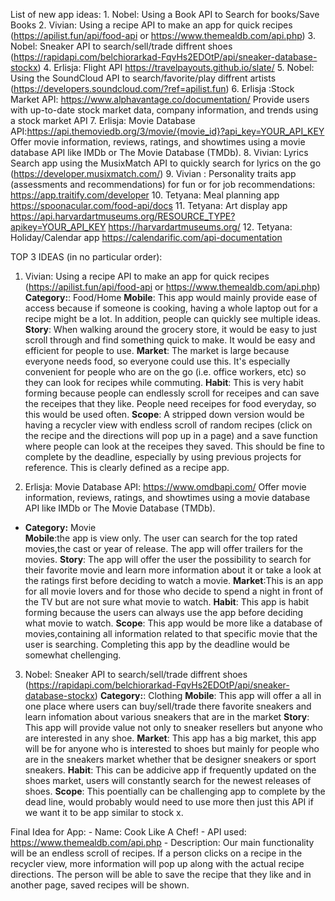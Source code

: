 List of new app ideas: 
    1. Nobel: Using a Book API to Search for books/Save Books
    2. Vivian: Using a recipe API to make an app for quick recipes (https://apilist.fun/api/food-api or https://www.themealdb.com/api.php)
    3. Nobel: Sneaker API to search/sell/trade diffrent shoes (https://rapidapi.com/belchiorarkad-FqvHs2EDOtP/api/sneaker-database-stockx)
    4. Erlisja: Flight API https://travelpayouts.github.io/slate/
    5. Nobel: Using the SoundCloud API to search/favorite/play diffrent artists (https://developers.soundcloud.com/?ref=apilist.fun)
    6. Erlisja :Stock Market API:
    https://www.alphavantage.co/documentation/ Provide users with up-to-date stock market data, company information, and trends using a stock market API
7. Erlisja: Movie Database API:https://api.themoviedb.org/3/movie/{movie_id}?api_key=YOUR_API_KEY
Offer movie information, reviews, ratings, and showtimes using a movie database API like IMDb or The Movie Database (TMDb).
    8. Vivian: Lyrics Search app using the MusixMatch API to quickly search for lyrics on the go (https://developer.musixmatch.com/)
    9. Vivian : Personality traits app (assessments and recommendations) for fun or for job recommendations: https://app.traitify.com/developer
    10. Tetyana: Meal planning app
    https://spoonacular.com/food-api/docs
    11. Tetyana: Art display app https://api.harvardartmuseums.org/RESOURCE_TYPE?apikey=YOUR_API_KEY
    https://harvardartmuseums.org/
    12. Tetyana: Holiday/Calendar app
    https://calendarific.com/api-documentation


TOP 3 IDEAS (in no particular order):

1. Vivian: Using a recipe API to make an app for quick recipes (https://apilist.fun/api/food-api or https://www.themealdb.com/api.php)
    **Category:**: Food/Home
    **Mobile**: This app would mainly provide ease of access because if someone is cooking, having a whole laptop out for a recipe might be a lot. In addition, people can quickly see multiple ideas.
    **Story**: When walking around the grocery store, it would be easy to just scroll through and find something quick to make. It would be easy and efficient for people to use.
    **Market**: The market is large because everyone needs food, so everyone could use this. It's especially convenient for people who are on the go (i.e. office workers, etc) so they can look for recipes while commuting. 
    **Habit**: This is very habit forming because people can endlessly scroll for receipes and can save the receipes that they like. People need receipes for food everyday, so this would be used often.
    **Scope**: A stripped down version would be having a recycler view with endless scroll of random recipes (click on the recipe and the directions will pop up in a page) and a save function where people can look at the receipes they saved. This should be fine to complete by the deadline, especially by using previous projects for reference. This is clearly defined as a recipe app.

2.  Erlisja: Movie Database API:
https://www.omdbapi.com/
Offer movie information, reviews, ratings, and showtimes using a movie database API like IMDb or The Movie Database (TMDb).
   - **Category:** Movie  
    **Mobile**:the app is view only. The user can search for the top rated movies,the cast or year of release. The app will offer trailers for the movies.
    **Story**: The app will offer the user the possibility to search for their favorite movie and learn more information about it or take a look at the ratings first before deciding to watch a movie.
    **Market**:This is an app for all movie lovers and for those who decide to spend a night in front of the TV but are not sure what movie to watch.
    **Habit**: This app is habit forming because the users can always use the app before deciding what movie to watch.
    **Scope**: This app would be more like a database of movies,containing all information related to that specific movie that the user is searching. Completing this app by the deadline would be somewhat chellenging.

 3. Nobel: Sneaker API to search/sell/trade diffrent shoes (https://rapidapi.com/belchiorarkad-FqvHs2EDOtP/api/sneaker-database-stockx)
    **Category:**: Clothing
    **Mobile**: This app will offer a all in one place where users can buy/sell/trade there favorite sneakers and learn infomation about various sneakers that are in the market 
    **Story**: This app will provide value not only to sneaker resellers but anyone who are interested in any shoe. 
    **Market**: This app has a big market, this app will be for anyone who is interested to shoes but mainly for people who are in the sneakers market whether that be designer sneakers or sport sneakers. 
    **Habit**: This can be addicive app if frequently updated on the shoes market, users will constantly search for the newest releases of shoes. 
    **Scope**: This poentially can be challenging app to complete by the dead line, would probably would need to use more then just this API if we want it to be app similar to stock x. 


Final Idea for App:
    - Name: Cook Like A Chef!
    - API used: https://www.themealdb.com/api.php
    - Description: Our main functionality will be an endless scroll of recipes. If a person clicks on a recipe in the recycler view, more information will pop up along with the actual recipe directions. The person will be able to save the recipe that they like and in another page, saved recipes will be shown.
